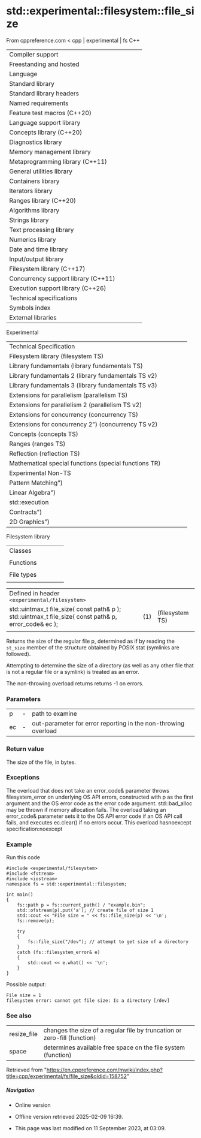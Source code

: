# std::experimental::filesystem::file_size

From cppreference.com
< cpp‎ | experimental‎ | fs
C++

|  |  |  |  |  |
| --- | --- | --- | --- | --- |
| Compiler support | | | | |
| Freestanding and hosted | | | | |
| Language | | | | |
| Standard library | | | | |
| Standard library headers | | | | |
| Named requirements | | | | |
| Feature test macros (C++20) | | | | |
| Language support library | | | | |
| Concepts library (C++20) | | | | |
| Diagnostics library | | | | |
| Memory management library | | | | |
| Metaprogramming library (C++11) | | | | |
| General utilities library | | | | |
| Containers library | | | | |
| Iterators library | | | | |
| Ranges library (C++20) | | | | |
| Algorithms library | | | | |
| Strings library | | | | |
| Text processing library | | | | |
| Numerics library | | | | |
| Date and time library | | | | |
| Input/output library | | | | |
| Filesystem library (C++17) | | | | |
| Concurrency support library (C++11) | | | | |
| Execution support library (C++26) | | | | |
| Technical specifications | | | | |
| Symbols index | | | | |
| External libraries | | | | |

Experimental

|  |  |  |  |  |
| --- | --- | --- | --- | --- |
| Technical Specification | | | | |
| Filesystem library (filesystem TS) | | | | |
| Library fundamentals (library fundamentals TS) | | | | |
| Library fundamentals 2 (library fundamentals TS v2) | | | | |
| Library fundamentals 3 (library fundamentals TS v3) | | | | |
| Extensions for parallelism (parallelism TS) | | | | |
| Extensions for parallelism 2 (parallelism TS v2) | | | | |
| Extensions for concurrency (concurrency TS) | | | | |
| Extensions for concurrency 2") (concurrency TS v2) | | | | |
| Concepts (concepts TS) | | | | |
| Ranges (ranges TS) | | | | |
| Reflection (reflection TS) | | | | |
| Mathematical special functions (special functions TR) | | | | |
| Experimental Non-TS | | | | |
| Pattern Matching") | | | | |
| Linear Algebra") | | | | |
| std::execution | | | | |
| Contracts") | | | | |
| 2D Graphics") | | | | |

Filesystem library

|  |  |  |  |  |
| --- | --- | --- | --- | --- |
| Classes | | | | |
| |  |  |  |  |  | | --- | --- | --- | --- | --- | | filesystem::path | | | | | | filesystem::filesystem_error | | | | | | filesystem::directory_entry | | | | | | filesystem::directory_iterator | | | | | | filesystem::recursive_directory_iterator | | | | | | filesystem::file_status | | | | | | |  |  |  |  |  | | --- | --- | --- | --- | --- | | filesystem::space_info | | | | | | filesystem::file_type | | | | | | filesystem::perms | | | | | | filesystem::copy_options | | | | | | filesystem::directory_options | | | | | | filesystem::file_time_type | | | | | |
| Functions | | | | |
| |  |  |  |  |  | | --- | --- | --- | --- | --- | | filesystem::absolute filesystem::system_complete | | | | | | filesystem::canonical | | | | | | filesystem::copy | | | | | | filesystem::copy_file | | | | | | filesystem::copy_symlink | | | | | | filesystem::create_directory filesystem::create_directories | | | | | | filesystem::create_hard_link | | | | | | filesystem::create_symlink filesystem::create_directory_symlink | | | | | | filesystem::current_path | | | | | | filesystem::exists | | | | | | filesystem::equivalent | | | | | | |  |  |  |  |  | | --- | --- | --- | --- | --- | | ****filesystem::file_size**** | | | | | | filesystem::hard_link_count | | | | | | filesystem::last_write_time | | | | | | filesystem::permissions | | | | | | filesystem::read_symlink | | | | | | filesystem::remove filesystem::remove_all | | | | | | filesystem::rename | | | | | | filesystem::resize_file | | | | | | filesystem::space | | | | | | filesystem::status filesystem::symlink_status | | | | | | filesystem::temp_directory_path | | | | | |
| File types | | | | |
| |  |  |  |  |  | | --- | --- | --- | --- | --- | | filesystem::is_block_file | | | | | | filesystem::is_character_file | | | | | | filesystem::is_directory | | | | | | filesystem::is_empty | | | | | | filesystem::status_known | | | | | | |  |  |  |  |  | | --- | --- | --- | --- | --- | | filesystem::is_fifo | | | | | | filesystem::is_other | | | | | | filesystem::is_regular_file | | | | | | filesystem::is_socket | | | | | | filesystem::is_symlink | | | | | |

|  |  |  |
| --- | --- | --- |
| Defined in header `<experimental/filesystem>` |  |  |
| std::uintmax_t file_size( const path& p );  std::uintmax_t file_size( const path& p, error_code& ec ); | (1) | (filesystem TS) |
|  |  |  |

Returns the size of the regular file p, determined as if by reading the `st_size` member of the structure obtained by POSIX stat (symlinks are followed).

Attempting to determine the size of a directory (as well as any other file that is not a regular file or a symlink) is treated as an error.

The non-throwing overload returns returns -1 on errors.

### Parameters

|  |  |  |
| --- | --- | --- |
| p | - | path to examine |
| ec | - | out-parameter for error reporting in the non-throwing overload |

### Return value

The size of the file, in bytes.

### Exceptions

The overload that does not take an error_code& parameter throws filesystem_error on underlying OS API errors, constructed with p as the first argument and the OS error code as the error code argument. std::bad_alloc may be thrown if memory allocation fails. The overload taking an error_code& parameter sets it to the OS API error code if an OS API call fails, and executes ec.clear() if no errors occur. This overload hasnoexcept specification:noexcept

### Example

Run this code

```
#include <experimental/filesystem>
#include <fstream>
#include <iostream>
namespace fs = std::experimental::filesystem;
 
int main()
{
    fs::path p = fs::current_path() / "example.bin";
    std::ofstream(p).put('a'); // create file of size 1
    std::cout << "File size = " << fs::file_size(p) << '\n';
    fs::remove(p);
 
    try
    {
        fs::file_size("/dev"); // attempt to get size of a directory
    }
    catch (fs::filesystem_error& e)
    {
        std::cout << e.what() << '\n';
    }        
}

```

Possible output:

```
File size = 1
filesystem error: cannot get file size: Is a directory [/dev]

```

### See also

|  |  |
| --- | --- |
| resize_file | changes the size of a regular file by truncation or zero-fill   (function) |
| space | determines available free space on the file system   (function) |

Retrieved from "<https://en.cppreference.com/mwiki/index.php?title=cpp/experimental/fs/file_size&oldid=158752>"

##### Navigation

- Online version
- Offline version retrieved 2025-02-09 16:39.

- This page was last modified on 11 September 2023, at 03:09.